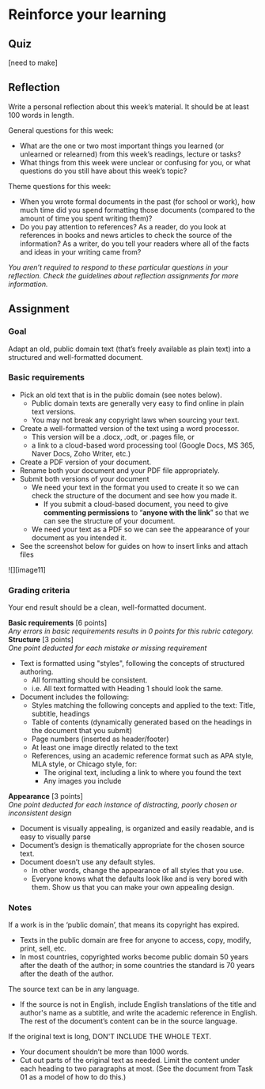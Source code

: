 # Reinforce your learning

## Quiz

\[need to make\]

## Reflection

Write a personal reflection about this week’s material. It should be at least 100 words in length.

General questions for this week:

* What are the one or two most important things you learned (or unlearned or relearned) from this week’s readings, lecture or tasks?  
* What things from this week were unclear or confusing for you, or what questions do you still have about this week’s topic?

Theme questions for this week:

* When you wrote formal documents in the past (for school or work), how much time did you spend formatting those documents (compared to the amount of time you spent writing them)?  
* Do you pay attention to references? As a reader, do you look at references in books and news articles to check the source of the information? As a writer, do you tell your readers where all of the facts and ideas in your writing came from?

*You aren’t required to respond to these particular questions in your reflection. Check the guidelines about reflection assignments for more information.*

## Assignment

### Goal

Adapt an old, public domain text (that’s freely available as plain text) into a structured and well-formatted document.

### Basic requirements

* Pick an old text that is in the public domain (see notes below).  
  * Public domain texts are generally very easy to find online in plain text versions.  
  * You may not break any copyright laws when sourcing your text.  
* Create a well-formatted version of the text using a word processor.  
  * This version will be a .docx, .odt, or .pages file, or   
  * a link to a cloud-based word processing tool (Google Docs, MS 365, Naver Docs, Zoho Writer, etc.)  
* Create a PDF version of your document.  
* Rename both your document and your PDF file appropriately.   
* Submit both versions of your document  
  * We need your text in the format you used to create it so we can check the structure of the document and see how you made it.  
    * If you submit a cloud-based document, you need to give **commenting permissions** to “**anyone with the link**” so that we can see the structure of your document.  
  * We need your text as a PDF so we can see the appearance of your document as you intended it.  
* See the screenshot below for guides on how to insert links and attach files

![][image11]

### Grading criteria

Your end result should be a clean, well-formatted document.

**Basic requirements** \[6 points\]  
*Any errors in basic requirements results in 0 points for this rubric category.*  
**Structure** \[3 points\]  
*One point deducted for each mistake or missing requirement*

* Text is formatted using "styles", following the concepts of structured authoring.  
  * All formatting should be consistent.  
  * i.e. All text formatted with Heading 1 should look the same.  
* Document includes the following:  
  * Styles matching the following concepts and applied to the text: Title, subtitle, headings  
  * Table of contents (dynamically generated based on the headings in the document that you submit)  
  * Page numbers (inserted as header/footer)  
  * At least one image directly related to the text  
  * References, using an academic reference format such as APA style, MLA style, or Chicago style, for:  
    * The original text, including a link to where you found the text  
    * Any images you include

**Appearance** \[3 points\]  
*One point deducted for each instance of distracting, poorly chosen or inconsistent design*

* Document is visually appealing, is organized and easily readable, and is easy to visually parse  
* Document’s design is thematically appropriate for the chosen source text.  
* Document doesn’t use any default styles.  
  * In other words, change the appearance of all styles that you use.  
  * Everyone knows what the defaults look like and is very bored with them. Show us that you can make your own appealing design.

### Notes

If a work is in the ‘public domain’, that means its copyright has expired.

* Texts in the public domain are free for anyone to access, copy, modify, print, sell, etc.  
* In most countries, copyrighted works become public domain 50 years after the death of the author; in some countries the standard is 70 years after the death of the author.

The source text can be in any language.

* If the source is not in English, include English translations of the title and author's name as a subtitle, and write the academic reference in English. The rest of the document’s content can be in the source language.

If the original text is long, DON'T INCLUDE THE WHOLE TEXT.

* Your document shouldn’t be more than 1000 words.  
* Cut out parts of the original text as needed. Limit the content under each heading to two paragraphs at most. (See the document from Task 01 as a model of how to do this.)
